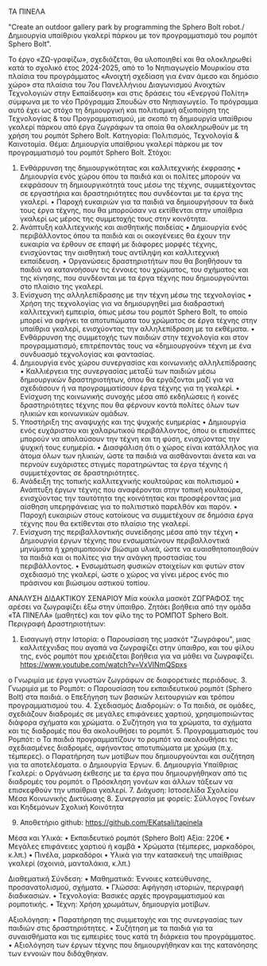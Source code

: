 ΤΑ ΠΙΝΕΛΑ

"Create an outdoor gallery park by programming the Sphero Bolt robot./Δημιουργία υπαίθριου γκαλερί πάρκου με τον προγραμματισμό του ρομπότ Sphero Bolt". 


Το έργο «ΖΩ-γραφίζω», σχεδιάζεται, θα υλοποιηθεί και θα ολοκληρωθεί κατά το σχολικό έτος 2024-2025, από το 1ο Νηπιαγωγείο Μουρικίου στα πλαίσια του προγράμματος «Ανοιχτή σχεδίαση για έναν άμεσο και δημόσιο χώρο»  στα πλαίσια του 7ου Πανελλήνιου  Διαγωνισμού Ανοιχτών Τεχνολογιών στην Εκπαίδευση» και στις δράσεις του «Ενεργού Πολίτη» σύμφωνα με το νέο Πρόγραμμα Σπουδών στο Νηπιαγωγείο. Το πρόγραμμα αυτό έχει ως στόχο τη δημιουργική και πολιτισμική αξιοποίηση της Τεχνολογίας & του Προγραμματισμού, με σκοπό τη δημιουργία υπαίθριου γκαλερί πάρκου από έργα ζωγράφων τα οποία θα ολοκληρωθούν με τη χρήση του ρομπότ Sphero Bolt. 
Κατηγορία: Πολιτισμός, Τεχνολογία & Καινοτομία. 
Θέμα: Δημιουργία υπαίθριου γκαλερί πάρκου με τον προγραμματισμό του ρομπότ Sphero Bolt. 
Στόχοι:
1. Ενθάρρυνση της δημιουργικότητας και καλλιτεχνικής έκφρασης
•	Δημιουργία ενός χώρου όπου τα παιδιά και οι πολίτες μπορούν να εκφράσουν τη δημιουργικότητά τους μέσω της τέχνης, συμμετέχοντας σε εργαστήρια και δραστηριότητες που συνδέονται με τα έργα της γκαλερί.
•	Παροχή ευκαιριών για τα παιδιά να δημιουργήσουν τα δικά τους έργα τέχνης, που θα μπορούσαν να εκτίθενται στην υπαίθρια γκαλερί ως μέρος της συμμετοχής τους στην κοινότητα.
2. Ανάπτυξη καλλιτεχνικής και αισθητικής παιδείας
•	Δημιουργία ενός περιβάλλοντος όπου τα παιδιά και οι οικογένειες θα έχουν την ευκαιρία να έρθουν σε επαφή με διάφορες μορφές τέχνης, ενισχύοντας την αισθητική τους αντίληψη και καλλιτεχνική εκπαίδευση.
•	Οργανώσεις δραστηριοτήτων που θα βοηθήσουν τα παιδιά να κατανοήσουν τις έννοιες του χρώματος, του σχήματος και της κίνησης, που συνδέονται με τα έργα τέχνης που δημιουργούνται στο πλαίσιο της γκαλερί.
3. Ενίσχυση της αλληλεπίδρασης με την τέχνη μέσω της τεχνολογίας
•	Χρήση της τεχνολογίας για να δημιουργηθεί μια διαδραστική καλλιτεχνική εμπειρία, όπως μέσω του ρομπότ Sphero Bolt, το οποίο μπορεί να αφήνει τα αποτυπώματα του χρώματος σε έργα τέχνης στην υπαίθρια γκαλερί, ενισχύοντας την αλληλεπίδραση με τα εκθέματα.
•	Ενθάρρυνση της συμμετοχής των παιδιών στην τεχνολογία και στον προγραμματισμό, επιτρέποντάς τους να «δημιουργούν» τέχνη με ένα συνδυασμό τεχνολογίας και φαντασίας.
4. Δημιουργία ενός χώρου συνεργασίας και κοινωνικής αλληλεπίδρασης
•	Καλλιέργεια της συνεργασίας μεταξύ των παιδιών μέσω δημιουργικών δραστηριοτήτων, όπου θα εργάζονται μαζί για να σχεδιάσουν ή να προγραμματίσουν έργα τέχνης για τη γκαλερί.
•	Ενίσχυση της κοινωνικής συνοχής μέσα από εκδηλώσεις ή κοινές δραστηριότητες τέχνης που θα φέρνουν κοντά πολίτες όλων των ηλικιών και κοινωνικών ομάδων.
5. Υποστήριξη της αναψυχής και της ψυχικής ευημερίας
•	Δημιουργία ενός ευχάριστου και χαλαρωτικού περιβάλλοντος, όπου οι επισκέπτες μπορούν να απολαύσουν την τέχνη και τη φύση, ενισχύοντας την ψυχική τους ευημερία.
•	Διασφάλιση ότι ο χώρος είναι κατάλληλος για άτομα όλων των ηλικιών, ώστε τα παιδιά  να αισθάνονται άνετα και να περνούν ευχάριστες στιγμές παρατηρώντας τα έργα τέχνης ή συμμετέχοντας σε δραστηριότητες.
6. Ανάδειξη της τοπικής καλλιτεχνικής κουλτούρας και πολιτισμού
•	Ανάπτυξη έργων τέχνης που αναφέρονται στην τοπική κουλτούρα, ενισχύοντας την ταυτότητα της κοινότητας και προσφέροντας μια αίσθηση υπερηφάνειας για το πολιτιστικό παρελθόν και παρόν.
•	Παροχή ευκαιριών στους κατοίκους να συμμετέχουν σε δημόσια έργα τέχνης που θα εκτίθενται στο πλαίσιο της γκαλερί.
7. Ενίσχυση της περιβαλλοντικής συνείδησης μέσα από την τέχνη
•	Δημιουργία έργων τέχνης που ενσωματώνουν περιβαλλοντικά μηνύματα ή χρησιμοποιούν βιώσιμα υλικά, ώστε να ευαισθητοποιηθούν τα παιδιά και οι πολίτες για την ανάγκη προστασίας του περιβάλλοντος.
•	Ενσωμάτωση φυσικών στοιχείων και φυτών στον σχεδιασμό της γκαλερί, ώστε ο χώρος να γίνει μέρος ενός πιο πράσινου και βιώσιμου αστικού τοπίου.

ΑΝΑΛΥΣΗ ΔΙΔΑΚΤΙΚΟΥ ΣΕΝΑΡΙΟΥ
Μία κούκλα μασκότ ΖΩΓΡΑΦΟΣ της αρέσει να ζωγραφίζει έξω στην ύπαιθρο. Ζητάει βοήθεια από την ομάδα «ΤΑ ΠΙΝΕΛΑ» (μαθητές) και τον φίλο της το ΡΟΜΠΟΤ Sphero Bolt.
Περιγραφή Δραστηριοτήτων:
1.	Εισαγωγή στην Ιστορία:
o	Παρουσίαση της μασκότ "Ζωγράφου", μιας καλλιτέχνιδας που αγαπά να ζωγραφίζει στην ύπαιθρο, και του φίλου της, ενός ρομπότ που χρειάζεται βοήθεια για να μάθει να ζωγραφίζει.
https://www.youtube.com/watch?v=VxVINmQSpxs

o	Γνωριμία με έργα γνωστών ζωγράφων σε διαφορετικές περιόδους. 
3.	Γνωριμία με το Ρομπότ:
o	Παρουσίαση του εκπαιδευτικού ρομπότ (Sphero Bolt) στα παιδιά.
o	Επεξήγηση των βασικών λειτουργιών και τρόπου προγραμματισμού του.
4.	Σχεδιασμός Διαδρομών:
o	Τα παιδιά, σε ομάδες, σχεδιάζουν διαδρομές σε μεγάλες επιφάνειες χαρτιού, χρησιμοποιώντας διάφορα σχήματα και χρώματα.
o	Συζήτηση για τα χρώματα, τα σχήματα και τις διαδρομές που θα ακολουθήσει το ρομπότ.
5.	Προγραμματισμός του Ρομπότ:
o	Τα παιδιά προγραμματίζουν το ρομπότ να ακολουθήσει τις σχεδιασμένες διαδρομές, αφήνοντας αποτυπώματα με χρώμα (π.χ. τέμπερες).
o	Παρατήρηση των μοτίβων που δημιουργούνται και συζήτηση για τα αποτελέσματα.
o	Δημιουργία Έργων.
6.	Δημιουργία Υπαίθριας Γκαλερί:
o	Οργάνωση έκθεσης με τα έργα που δημιουργήθηκαν από τις διαδρομές του ρομπότ.
o	Πρόσκληση γονέων και άλλων τάξεων να επισκεφθούν την υπαίθρια γκαλερί.
7.	Διάχυση:
        Ιστοσελίδα Σχολείου
        Μέσα Κοινωνικής Δικτύωσης 
8.	Συνεργασία με φορείς:
      Σύλλογος Γονέων και Κηδεμόνων
      Σχολική Κοινότητα

9.	Αποθετήριο github:
https://github.com/EKatsali/tapinela

Μέσα και Υλικά:
•	Εκπαιδευτικό ρομπότ (Sphero Bolt) Αξία: 220€
•	Μεγάλες επιφάνειες χαρτιού ή καμβά
•	Χρώματα (τέμπερες, μαρκαδόροι, κ.λπ.)
•	Πινέλα, μαρκαδόροι
•	Υλικά για την κατασκευή της υπαίθριας γκαλερί (σχοινιά, μανταλάκια, κ.λπ.)

Διαθεματική Σύνδεση:
•	Μαθηματικά: Έννοιες κατεύθυνσης, προσανατολισμού, σχήματα.
•	Γλώσσα: Αφήγηση ιστοριών, περιγραφή διαδικασιών.
•	Τεχνολογία: Βασικές αρχές προγραμματισμού και ρομποτικής.
•	Τέχνη: Χρήση χρωμάτων, δημιουργία μοτίβων.

Αξιολόγηση:
•	Παρατήρηση της συμμετοχής και της συνεργασίας των παιδιών στις δραστηριότητες.
•	Συζήτηση με τα παιδιά για τα συναισθήματα και τις εμπειρίες τους κατά τη διάρκεια του προγράμματος.
•	Αξιολόγηση των έργων τέχνης που δημιουργήθηκαν και της κατανόησης των εννοιών που διδάχθηκαν.








